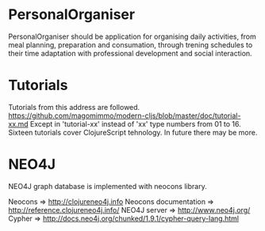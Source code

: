PersonalOrganiser
=================

PersonalOrganiser should be application for organising daily activities, from meal planning, preparation and consumation, through trening schedules to their time adaptation with professional development and social interaction.

Tutorials
=========

Tutorials from this address are followed.
https://github.com/magomimmo/modern-cljs/blob/master/doc/tutorial-xx.md
Except in 'tutorial-xx' instead of 'xx' type numbers from 01 to 16. Sixteen tutorials cover ClojureScript tehnology. In future there may be more.

NEO4J
=====

NEO4J graph database is implemented with neocons library.

Neocons => http://clojureneo4j.info
Neocons documentation => http://reference.clojureneo4j.info/
NEO4J server => http://www.neo4j.org/
Cypher => http://docs.neo4j.org/chunked/1.9.1/cypher-query-lang.html
